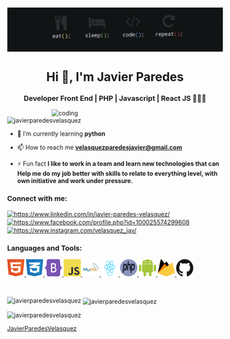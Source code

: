 ![logo](https://github.com/JavierParedesVelasquez/JavierParedesVelasquez/blob/main/resource/images/banner_config.png)
<h1 align="center">Hi 👋, I'm Javier Paredes</h1>
<h3 align="center">Developer Front End | PHP | Javascript | React JS 👨🏻‍💻</h3>

<img align="right" alt="coding" width="400" src="https://camo.githubusercontent.com/cae12fddd9d6982901d82580bdf321d81fb299141098ca1c2d4891870827bf17/68747470733a2f2f6d69726f2e6d656469756d2e636f6d2f6d61782f313336302f302a37513379765349765f7430696f4a2d5a2e676966">

<p align="left"> <img src="https://komarev.com/ghpvc/?username=javierparedesvelasquez&label=Profile%20views&color=0e75b6&style=flat" alt="javierparedesvelasquez" /> </p>

- 🌱 I’m currently learning **python**

- 📫 How to reach me **velasquezparedesjavier@gmail.com**

- ⚡ Fun fact **I like to work in a team and learn new technologies that can Help me do my job better with skills to relate to everything level, with own initiative and work under pressure.**

<h3 align="left">Connect with me:</h3>
<p align="left">
<a href="https://www.linkedin.com/in/javier-paredes-velasquez/" target="blank"><img align="center" src="https://raw.githubusercontent.com/rahuldkjain/github-profile-readme-generator/master/src/images/icons/Social/linked-in-alt.svg" alt="https://www.linkedin.com/in/javier-paredes-velasquez/" height="30" width="40" /></a>
<a href="https://www.facebook.com/profile.php?id=100025574299608" target="blank"><img align="center" src="https://raw.githubusercontent.com/rahuldkjain/github-profile-readme-generator/master/src/images/icons/Social/facebook.svg" alt="https://www.facebook.com/profile.php?id=100025574299608" height="30" width="40" /></a>
<a href="https://www.instagram.com/velasquez_jav/" target="blank"><img align="center" src="https://raw.githubusercontent.com/rahuldkjain/github-profile-readme-generator/master/src/images/icons/Social/instagram.svg" alt="https://www.instagram.com/velasquez_jav/" height="30" width="40" /></a>
</p>

<h3 align="left">Languages and Tools:</h3>
<p align="left"> 
     <a href="https://www.w3.org/html/" target="_blank" rel="noreferrer">
    <img src="./resource/images/html-5.svg"
      alt="html" width="40" height="40" />
       </a> 
     <a href="https://www.w3schools.com/css/" target="_blank" rel="noreferrer">
    <img src="./resource/images/css-3.svg"
      alt="css" width="40" height="40" />
       </a> 
        <a href="https://getbootstrap.com" target="_blank" rel="noreferrer">
    <img src="./resource/images/bootstrap-5.svg"
      alt="bootstrap" width="40" height="40" />
       </a> 
    <a href="https://developer.mozilla.org/en-US/docs/Web/JavaScript" target="_blank" rel="noreferrer">
    <img src="./resource/images/javascript.svg"
      alt="javascript" width="40" height="40" />
       </a> 
  <a href="https://www.mysql.com/" target="_blank" rel="noreferrer">
    <img src="./resource/images/mysql.svg"
      alt="mysql" width="40" height="40" />
       </a>
  <a href="https://react.dev/" target="_blank" rel="noreferrer">
    <img src="./resource/images/react.svg"
      alt="react" width="40" height="40" />
       </a> 
  <a href="https://www.php.net/" target="_blank" rel="noreferrer">
    <img src="./resource/images/php.svg"
      alt="php" width="40" height="40" />
       </a>
  <a href="https://developer.android.com/" target="_blank" rel="noreferrer">
    <img src="./resource/images/android.svg"
      alt="android" width="40" height="40" />
       </a>
  <a href="https://firebase.google.com/" target="_blank" rel="noreferrer">
    <img src="./resource/images/firebase.svg"
      alt="firebase" width="40" height="40" />
       </a>
   <a href="https://github.com/" target="_blank" rel="noreferrer">
    <img src="./resource/images/github.svg"
      alt="github" width="40" height="40" />
       </a>
   
</p>

<br>

<p><img align="left" src="https://github-readme-stats.vercel.app/api/top-langs?username=javierparedesvelasquez&show_icons=true&locale=en&layout=compact" alt="javierparedesvelasquez" /></p>

<p>&nbsp;<img align="center" src="https://github-readme-stats.vercel.app/api?username=javierparedesvelasquez&show_icons=true&locale=en" alt="javierparedesvelasquez" /></p>

<p><img align="center" src="https://github-readme-streak-stats.herokuapp.com/?user=javierparedesvelasquez&" alt="javierparedesvelasquez" /></p>

[JavierParedesVelasquez](https://github.com/JavierParedesVelasquez)
